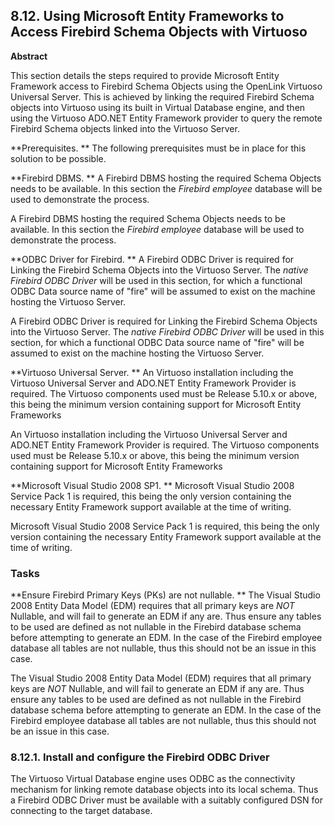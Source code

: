 <div id="vdbenginefirebd" class="section">

<div class="titlepage">

<div>

<div>

## 8.12. Using Microsoft Entity Frameworks to Access Firebird Schema Objects with Virtuoso

</div>

<div>

<div class="abstract">

**Abstract**

This section details the steps required to provide Microsoft Entity
Framework access to Firebird Schema Objects using the OpenLink Virtuoso
Universal Server. This is achieved by linking the required Firebird
Schema objects into Virtuoso using its built in Virtual Database engine,
and then using the Virtuoso ADO.NET Entity Framework provider to query
the remote Firebird Schema objects linked into the Virtuoso Server.

</div>

</div>

</div>

</div>

**Prerequisites. ** The following prerequisites must be in place for
this solution to be possible.

**Firebird DBMS. ** A Firebird DBMS hosting the required Schema Objects
needs to be available. In this section the
<span class="emphasis">*Firebird employee*</span> database will be used
to demonstrate the process.

A Firebird DBMS hosting the required Schema Objects needs to be
available. In this section the <span class="emphasis">*Firebird
employee*</span> database will be used to demonstrate the process.

**ODBC Driver for Firebird. ** A Firebird ODBC Driver is required for
Linking the Firebird Schema Objects into the Virtuoso Server. The
<span class="emphasis">*native Firebird ODBC Driver*</span> will be used
in this section, for which a functional ODBC Data source name of "fire"
will be assumed to exist on the machine hosting the Virtuoso Server.

A Firebird ODBC Driver is required for Linking the Firebird Schema
Objects into the Virtuoso Server. The <span class="emphasis">*native
Firebird ODBC Driver*</span> will be used in this section, for which a
functional ODBC Data source name of "fire" will be assumed to exist on
the machine hosting the Virtuoso Server.

**Virtuoso Universal Server. ** An Virtuoso installation including the
Virtuoso Universal Server and ADO.NET Entity Framework Provider is
required. The Virtuoso components used must be Release 5.10.x or above,
this being the minimum version containing support for Microsoft Entity
Frameworks

An Virtuoso installation including the Virtuoso Universal Server and
ADO.NET Entity Framework Provider is required. The Virtuoso components
used must be Release 5.10.x or above, this being the minimum version
containing support for Microsoft Entity Frameworks

**Microsoft Visual Studio 2008 SP1. ** Microsoft Visual Studio 2008
Service Pack 1 is required, this being the only version containing the
necessary Entity Framework support available at the time of writing.

Microsoft Visual Studio 2008 Service Pack 1 is required, this being the
only version containing the necessary Entity Framework support available
at the time of writing.

### Tasks

**Ensure Firebird Primary Keys (PKs) are not nullable. ** The Visual
Studio 2008 Entity Data Model (EDM) requires that all primary keys are
<span class="emphasis">*NOT*</span> Nullable, and will fail to generate
an EDM if any are. Thus ensure any tables to be used are defined as not
nullable in the Firebird database schema before attempting to generate
an EDM. In the case of the Firebird employee database all tables are not
nullable, thus this should not be an issue in this case.

The Visual Studio 2008 Entity Data Model (EDM) requires that all primary
keys are <span class="emphasis">*NOT*</span> Nullable, and will fail to
generate an EDM if any are. Thus ensure any tables to be used are
defined as not nullable in the Firebird database schema before
attempting to generate an EDM. In the case of the Firebird employee
database all tables are not nullable, thus this should not be an issue
in this case.

<div id="vdbenginefirebdinst" class="section">

<div class="titlepage">

<div>

<div>

### 8.12.1. Install and configure the Firebird ODBC Driver

</div>

</div>

</div>

The Virtuoso Virtual Database engine uses ODBC as the connectivity
mechanism for linking remote database objects into its local schema.
Thus a Firebird ODBC Driver must be available with a suitably configured
DSN for connecting to the target database.

</div>

</div>
